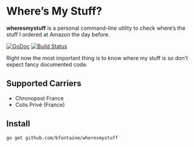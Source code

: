 # Where’s My Stuff?

**wheresmystuff** is a personal command-line utility to check where’s the stuff
I ordered at Amazon the day before.

[![GoDoc](https://godoc.org/github.com/bfontaine/wheresmystuff?status.svg)](https://godoc.org/github.com/bfontaine/wheresmystuff/wheresmystuff)
[![Build Status](https://travis-ci.org/bfontaine/wheresmystuff.svg?branch=master)](https://travis-ci.org/bfontaine/wheresmystuff)

Right now the most important thing is to know where my stuff is so don’t expect
fancy documented code.

## Supported Carriers

* Chronopost France
* Colis Privé (France)

## Install

    go get github.com/bfontaine/wheresmystuff
